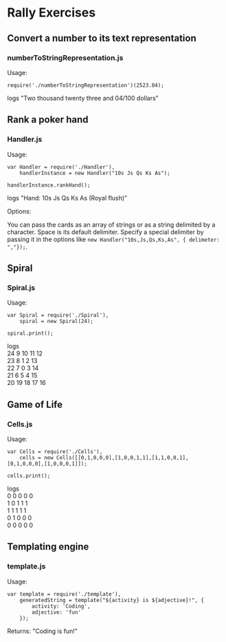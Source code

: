 Rally Exercises
===============

Convert a number to its text representation
-------------------------------------------

### numberToStringRepresentation.js

Usage:

`require('./numberToStringRepresentation')(2523.04);`

logs "Two thousand twenty three and 04/100 dollars"

Rank a poker hand
-----------------

### Handler.js

Usage:

	var Handler = require('./Handler'),
		handlerInstance = new Handler("10s Js Qs Ks As");

	handlerInstance.rankHand();

logs "Hand: 10s Js Qs Ks As (Royal flush)"

Options:

You can pass the cards as an array of strings or as a string delimited by a character. Space is its default delimiter. Specify a special delimiter by passing it in the options like `new Handler("10s,Js,Qs,Ks,As", { delimeter: ","});`.

Spiral
------

### Spiral.js

Usage:
	
	var Spiral = require('./Spiral'),
		spiral = new Spiral(24);

	spiral.print();

logs <br />
	24  9 10 11 12<br />
	23  8  1  2 13<br />
	22  7  0  3 14<br />
	21  6  5  4 15<br />
	20 19 18 17 16<br />

Game of Life
------------

### Cells.js

Usage:

	var Cells = require('./Cells'),
		cells = new Cells([[0,1,0,0,0],[1,0,0,1,1],[1,1,0,0,1],[0,1,0,0,0],[1,0,0,0,1]]);

	cells.print();

logs <br />	
		0 0 0 0 0 <br />
		1 0 1 1 1 <br />
		1 1 1 1 1 <br />
		0 1 0 0 0 <br />
		0 0 0 0 0 <br />

Templating engine
-----------------

### template.js

Usage:
	
	var template = require('./template'),
		generatedString = template("${activity} is ${adjective}!", {
			activity: 'Coding',
			adjective: 'fun'
		});

Returns:
	"Coding is fun!"
